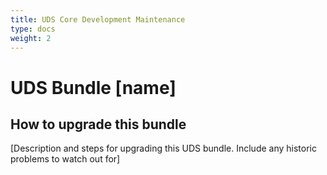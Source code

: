 ```yaml
---
title: UDS Core Development Maintenance
type: docs
weight: 2
---
```


# UDS Bundle [name]

## How to upgrade this bundle

[Description and steps for upgrading this UDS bundle. Include any historic problems to watch out for]
